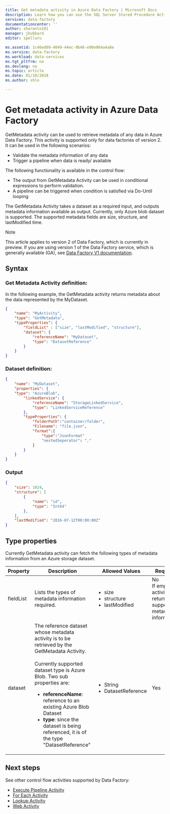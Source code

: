 ```yaml
---
title: Get metadata activity in Azure Data Factory | Microsoft Docs
description: Learn how you can use the SQL Server Stored Procedure Activity to invoke a stored procedure in an Azure SQL Database or Azure SQL Data Warehouse from a Data Factory pipeline.
services: data-factory
documentationcenter: ''
author: sharonlo101
manager: jhubbard
editor: spelluru

ms.assetid: 1c46ed69-4049-44ec-9b46-e90e964a4a8e
ms.service: data-factory
ms.workload: data-services
ms.tgt_pltfrm: na
ms.devlang: na
ms.topic: article
ms.date: 01/10/2018
ms.author: shlo

---
```

# Get metadata activity in Azure Data Factory
GetMetadata activity can be used to retrieve metadata of any data in Azure Data Factory. This activity is supported only for data factories of version 2. It can be used in the following scenarios:

- Validate the metadata information of any data
- Trigger a pipeline when data is ready/ available

The following functionality is available in the control flow:
- The output from GetMetadata Activity can be used in conditional expressions to perform validation.
- A pipeline can be triggered when condition is satisfied via Do-Until looping

The GetMetadata Activity takes a dataset as a required input, and outputs metadata information available as output. Currently, only Azure blob dataset is supported. The supported metadata fields are size, structure, and lastModified time.  

> [!NOTE]
> This article applies to version 2 of Data Factory, which is currently in preview. If you are using version 1 of the Data Factory service, which is generally available (GA), see [Data Factory V1 documentation](v1/data-factory-introduction.md).


## Syntax

### Get Metadata Activity definition:
In the following example, the GetMetadata activity returns metadata about the data represented by the MyDataset. 

```json
{
	"name": "MyActivity",
	"type": "GetMetadata",
	"typeProperties": {
		"fieldList" : ["size", "lastModified", "structure"],
		"dataset": {
			"referenceName": "MyDataset",
			"type": "DatasetReference"
		}
	}
}
```
### Dataset definition:

```json
{
	"name": "MyDataset",
	"properties": {
	"type": "AzureBlob",
		"linkedService": {
			"referenceName": "StorageLinkedService",
			"type": "LinkedServiceReference"
		},
		"typeProperties": {
			"folderPath":"container/folder",
			"Filename": "file.json",
			"format":{
				"type":"JsonFormat"
				"nestedSeperator": ","
			}
		}
	}
}
```

### Output
```json
{
    "size": 1024,
    "structure": [
        {
            "name": "id",
            "type": "Int64"
        }, 
    ],
    "lastModified": "2016-07-12T00:00:00Z"
}
```

## Type properties
Currently GetMetadata activity can fetch the following types of metadata information from an Azure storage dataset.

Property | Description | Allowed Values | Required
-------- | ----------- | -------------- | --------
fieldList | Lists the types of metadata information required.  | <ul><li>size</li><li>structure</li><li>lastModified</li></ul> |	No<br/>If empty, activity returns all 3 supported metadata information. 
dataset | The reference dataset whose metadata activity is to be retrieved by the GetMetadata Activity. <br/><br/>Currently supported dataset type is Azure Blob. Two sub properties are: <ul><li><b>referenceName</b>: reference to an existing Azure Blob Dataset</li><li><b>type</b>: since the dataset is being referenced, it is of the type "DatasetReference"</li></ul> |	<ul><li>String</li><li>DatasetReference</li></ul> |	Yes

## Next steps
See other control flow activities supported by Data Factory: 

- [Execute Pipeline Activity](control-flow-execute-pipeline-activity.md)
- [For Each Activity](control-flow-for-each-activity.md)
- [Lookup Activity](control-flow-lookup-activity.md)
- [Web Activity](control-flow-web-activity.md)